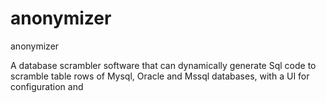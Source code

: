 # anonymizer
anonymizer

A database scrambler software that can dynamically generate Sql code to scramble table rows of Mysql, Oracle and Mssql databases, with a UI for configuration and 

